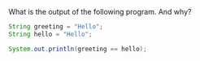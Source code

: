 What is the output of the following program. And why?

```java
String greeting = "Hello";
String hello = "Hello";

System.out.println(greeting == hello);
```